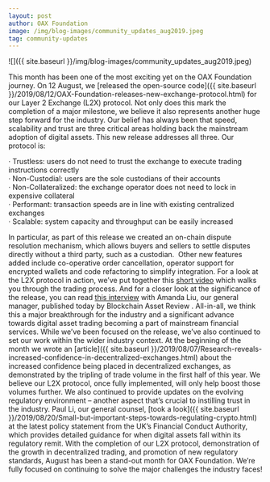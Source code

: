```yaml
---
layout: post
author: OAX Foundation
image: /img/blog-images/community_updates_aug2019.jpeg
tag: community-updates
---
```


![]({{ site.baseurl }}/img/blog-images/community_updates_aug2019.jpeg)

This month has been one of the most exciting yet on the OAX Foundation journey. On 12
August, we [released the open-source code]({{ site.baseurl }}/2019/08/12/OAX-Foundation-releases-new-exchange-protocol.html) for our Layer 2 Exchange (L2X) protocol. Not
only does this mark the completion of a major milestone, we believe it also represents
another huge step forward for the industry.
Our belief has always been that speed, scalability and trust are three critical areas holding
back the mainstream adoption of digital assets. This new release addresses all three. Our
protocol is:

· Trustless: users do not need to trust the exchange to execute trading instructions correctly  
· Non-Custodial: users are the sole custodians of their accounts  
· Non-Collateralized: the exchange operator does not need to lock in expensive collateral  
· Performant: transaction speeds are in line with existing centralized exchanges  
· Scalable: system capacity and throughput can be easily increased  

In particular, as part of this release we created an on-chain dispute resolution mechanism,
which allows buyers and sellers to settle disputes directly without a third party, such as a
custodian.  Other new features added include co-operative order cancellation, operator
support for encrypted wallets and code refactoring to simplify integration.
For a look at the L2X protocol in action, we’ve put together this <a href="https://www.youtube.com/watch?v=t6o-H_zHjSU" target="_blank">short video</a> which walks you
through the trading process. And for a closer look at the significance of the release, you can
read <a href="http://blockchainassetreview.com/qa-amanda-liu-general-manager-hk-based-oax-foundation/" target="_blank">this interview</a> with Amanda Liu, our general manager, published today by Blockchain
Asset Review .
All-in-all, we think this a major breakthrough for the industry and a significant advance
towards digital asset trading becoming a part of mainstream financial services.
While we’ve been focused on the release, we’ve also continued to set our work within the
wider industry context. At the beginning of the month we wrote an [article]({{ site.baseurl }}/2019/08/07/Research-reveals-increased-confidence-in-decentralized-exchanges.html) about the
increased confidence being placed in decentralized exchanges, as demonstrated by the
tripling of trade volume in the first half of this year. We believe our L2X protocol, once fully
implemented, will only help boost those volumes further.
We also continued to provide updates on the evolving regulatory environment – another
aspect that’s crucial to instilling trust in the industry. Paul Li, our general counsel, [took a look]({{ site.baseurl }}/2019/08/20/Small-but-important-steps-towards-regulating-crypto.html) at the latest policy statement from the UK’s Financial Conduct Authority, which provides
detailed guidance for when digital assets fall within its regulatory remit.
With the completion of our L2X protocol, demonstration of the growth in decentralized
trading, and promotion of new regulatory standards, August has been a stand-out month for
OAX Foundation. We’re fully focused on continuing to solve the major challenges the
industry faces!